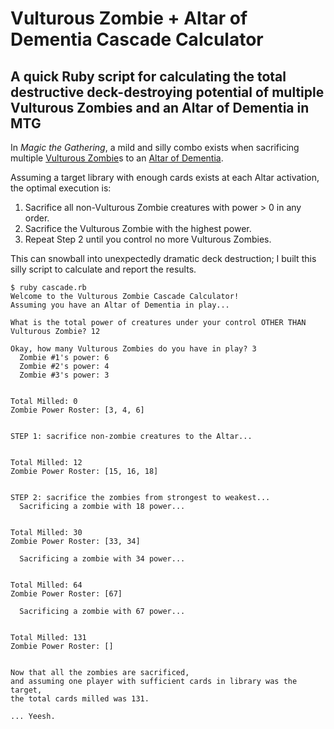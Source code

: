 # Vulturous Zombie + Altar of Dementia Cascade Calculator

## A quick Ruby script for calculating the total destructive deck-destroying potential of multiple Vulturous Zombies and an Altar of Dementia in MTG

In *Magic the Gathering*, a mild and silly combo exists when sacrificing multiple [Vulturous Zombie](https://gatherer.wizards.com/Pages/Card/Details.aspx?multiverseid=446906)s to an [Altar of Dementia](https://gatherer.wizards.com/Pages/Card/Details.aspx?multiverseid=464167).

Assuming a target library with enough cards exists at each Altar activation, the optimal execution is:

1. Sacrifice all non-Vulturous Zombie creatures with power > 0 in any order.
2. Sacrifice the Vulturous Zombie with the highest power.
3. Repeat Step 2 until you control no more Vulturous Zombies.

This can snowball into unexpectedly dramatic deck destruction; I built this silly script to calculate and report the results.

```terminal
$ ruby cascade.rb
Welcome to the Vulturous Zombie Cascade Calculator!
Assuming you have an Altar of Dementia in play...

What is the total power of creatures under your control OTHER THAN Vulturous Zombie? 12

Okay, how many Vulturous Zombies do you have in play? 3
  Zombie #1's power: 6
  Zombie #2's power: 4
  Zombie #3's power: 3


Total Milled: 0
Zombie Power Roster: [3, 4, 6]


STEP 1: sacrifice non-zombie creatures to the Altar...


Total Milled: 12
Zombie Power Roster: [15, 16, 18]


STEP 2: sacrifice the zombies from strongest to weakest...
  Sacrificing a zombie with 18 power...


Total Milled: 30
Zombie Power Roster: [33, 34]

  Sacrificing a zombie with 34 power...


Total Milled: 64
Zombie Power Roster: [67]

  Sacrificing a zombie with 67 power...


Total Milled: 131
Zombie Power Roster: []


Now that all the zombies are sacrificed,
and assuming one player with sufficient cards in library was the target,
the total cards milled was 131.

... Yeesh.
```
